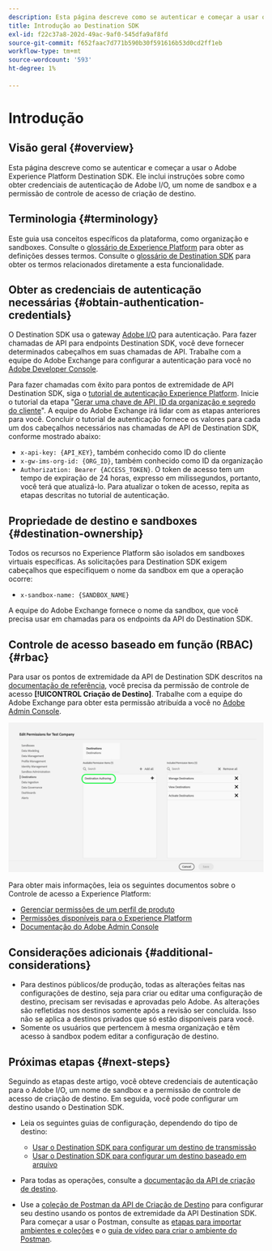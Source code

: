 ```yaml
---
description: Esta página descreve como se autenticar e começar a usar o Adobe Experience Platform Destination SDK. Ele inclui instruções sobre como obter credenciais de autenticação de Adobe I/O, um nome de sandbox e a permissão de controle de acesso de criação de destino.
title: Introdução ao Destination SDK
exl-id: f22c37a8-202d-49ac-9af0-545dfa9af8fd
source-git-commit: f652faac7d771b590b30f591616b53d0cd2ff1eb
workflow-type: tm+mt
source-wordcount: '593'
ht-degree: 1%

---
```


# Introdução

## Visão geral {#overview}

Esta página descreve como se autenticar e começar a usar o Adobe Experience Platform Destination SDK. Ele inclui instruções sobre como obter credenciais de autenticação de Adobe I/O, um nome de sandbox e a permissão de controle de acesso de criação de destino.

## Terminologia {#terminology}

Este guia usa conceitos específicos da plataforma, como organização e sandboxes. Consulte o [glossário de Experience Platform](https://experienceleague.adobe.com/docs/experience-platform/landing/glossary.html) para obter as definições desses termos. Consulte o [glossário de Destination SDK](/help/destinations/destination-sdk/glossary.md) para obter os termos relacionados diretamente a esta funcionalidade.

## Obter as credenciais de autenticação necessárias {#obtain-authentication-credentials}

O Destination SDK usa o gateway [Adobe I/O](https://www.adobe.io/) para autenticação. Para fazer chamadas de API para endpoints Destination SDK, você deve fornecer determinados cabeçalhos em suas chamadas de API. Trabalhe com a equipe do Adobe Exchange para configurar a autenticação para você no [Adobe Developer Console](https://developer.adobe.com/console).

Para fazer chamadas com êxito para pontos de extremidade de API Destination SDK, siga o [tutorial de autenticação Experience Platform](https://experienceleague.adobe.com/docs/experience-platform/landing/platform-apis/api-authentication.html?lang=pt-BR). Inicie o tutorial da etapa &quot;[Gerar uma chave de API, ID da organização e segredo do cliente](https://experienceleague.adobe.com/docs/experience-platform/landing/platform-apis/api-authentication.html#api-ims-secret)&quot;. A equipe do Adobe Exchange irá lidar com as etapas anteriores para você. Concluir o tutorial de autenticação fornece os valores para cada um dos cabeçalhos necessários nas chamadas de API de Destination SDK, conforme mostrado abaixo:

* `x-api-key: {API_KEY}`, também conhecido como ID do cliente
* `x-gw-ims-org-id: {ORG_ID}`, também conhecido como ID da organização
* `Authorization: Bearer {ACCESS_TOKEN}`. O token de acesso tem um tempo de expiração de 24 horas, expresso em milissegundos, portanto, você terá que atualizá-lo. Para atualizar o token de acesso, repita as etapas descritas no tutorial de autenticação.

<!--

### Obtain `Authorization: Bearer {ACCESS_TOKEN}`

To obtain the `{ACCESS_TOKEN}`, you must generate a JWT token and exchange it for the access token. Follow the steps below:

1. Follow the instructions in the [Generate JWT section](https://www.adobe.io/apis/experienceplatform/console/docs.html#!AdobeDocs/adobeio-console/master/credentials.md) in the credentials guide.
2. Follow the instructions in [Step 3: try it](https://www.adobe.io/authentication/auth-methods.html#!AdobeDocs/adobeio-auth/master/AuthenticationOverview/ServiceAccountIntegration.md) in the Service account connection guide.

You now have the required authentication headers `x-api-key: {API_KEY}`, `x-gw-ims-org-id: {ORG_ID}`, and `Authorization: Bearer {ACCESS_TOKEN}`.

>[!NOTE]
>
>The access token has an expiration time of 24 hours, expressed in milliseconds, so you will have to refresh it. To refresh the access token, repeat the steps outlined in this section.

-->

## Propriedade de destino e sandboxes {#destination-ownership}

Todos os recursos no Experience Platform são isolados em sandboxes virtuais específicas. As solicitações para Destination SDK exigem cabeçalhos que especifiquem o nome da sandbox em que a operação ocorre:

* `x-sandbox-name: {SANDBOX_NAME}`

A equipe do Adobe Exchange fornece o nome da sandbox, que você precisa usar em chamadas para os endpoints da API do Destination SDK.

## Controle de acesso baseado em função (RBAC) {#rbac}

Para usar os pontos de extremidade da API de Destination SDK descritos na [documentação de referência](functionality/configuration-options.md), você precisa da permissão de controle de acesso **[!UICONTROL Criação de Destino]**. Trabalhe com a equipe do Adobe Exchange para obter esta permissão atribuída a você no [Adobe Admin Console](https://adminconsole.adobe.com/).

![Permissão de criação do destino](./assets/destination-authoring-permission.png)

Para obter mais informações, leia os seguintes documentos sobre o Controle de acesso a Experience Platform:

* [Gerenciar permissões de um perfil de produto](/help/access-control/ui/permissions.md)
* [Permissões disponíveis para o Experience Platform](/help/access-control/home.md#permissions)
* [Documentação do Adobe Admin Console](https://helpx.adobe.com/br/enterprise/using/admin-console.html)

## Considerações adicionais {#additional-considerations}

* Para destinos públicos/de produção, todas as alterações feitas nas configurações de destino, seja para criar ou editar uma configuração de destino, precisam ser revisadas e aprovadas pelo Adobe. As alterações são refletidas nos destinos somente após a revisão ser concluída. Isso não se aplica a destinos privados que só estão disponíveis para você.
* Somente os usuários que pertencem à mesma organização e têm acesso à sandbox podem editar a configuração de destino.

## Próximas etapas {#next-steps}

Seguindo as etapas deste artigo, você obteve credenciais de autenticação para o Adobe I/O, um nome de sandbox e a permissão de controle de acesso de criação de destino. Em seguida, você pode configurar um destino usando o Destination SDK.

* Leia os seguintes guias de configuração, dependendo do tipo de destino:

   * [Usar o Destination SDK para configurar um destino de transmissão](guides/configure-destination-instructions.md)
   * [Usar o Destination SDK para configurar um destino baseado em arquivo](guides/configure-file-based-destination-instructions.md)

* Para todas as operações, consulte a [documentação da API de criação de destino](https://www.adobe.io/experience-platform-apis/references/destination-authoring/).
* Use a [coleção de Postman da API de Criação de Destino](https://github.com/adobe/experience-platform-postman-samples/blob/master/apis/experience-platform/Destination%20Authoring%20API.postman_collection.json) para configurar seu destino usando os pontos de extremidade da API Destination SDK. Para começar a usar o Postman, consulte as [etapas para importar ambientes e coleções](https://learning.postman.com/docs/getting-started/importing-and-exporting-data/) e o [guia de vídeo para criar o ambiente do Postman](https://video.tv.adobe.com/v/28832).
